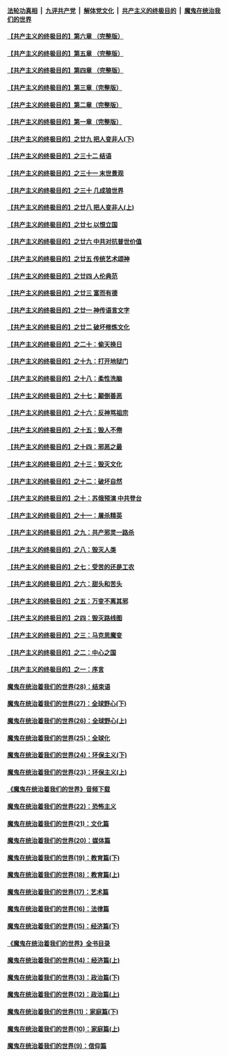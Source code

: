 

####  [法轮功真相](../../../../basic/blob/master/README.md?t=06110931) &nbsp;|&nbsp; [九评共产党](../../../../9ping.md/blob/master/README.md?t=06110931) &nbsp;|&nbsp; [解体党文化](../../../../jtdwh.md/blob/master/README.md?t=06110931)  &nbsp;|&nbsp; [共产主义的终极目的](../../../../gczydzjmd.md/blob/master/README.md?t=06110931) &nbsp;|&nbsp; [魔鬼在统治我们的世界](../../../../mgztzwmdsj.md/blob/master/README.md?t=06110931) 

#### [【共产主义的终极目的】第六章 （完整版）](../pages/nsc422/n11428913.md?t=06110931) 

#### [【共产主义的终极目的】第五章 （完整版）](../pages/nsc422/n11428912.md?t=06110931) 

#### [【共产主义的终极目的】第四章 （完整版）](../pages/nsc422/n11428907.md?t=06110931) 

#### [【共产主义的终极目的】第三章（完整版）](../pages/nsc422/n11428848.md?t=06110931) 

#### [【共产主义的终极目的】第二章（完整版）](../pages/nsc422/n11428831.md?t=06110931) 

#### [【共产主义的终极目的】第一章（完整版）](../pages/nsc422/n11417651.md?t=06110931) 

#### [【共产主义的终极目的】之廿九 把人变非人(下)](../pages/nsc422/n11344140.md?t=06110931) 

#### [【共产主义的终极目的】之三十二 结语](../pages/nsc422/n11360535.md?t=06110931) 

#### [【共产主义的终极目的】之三十一 末世景观](../pages/nsc422/n11351129.md?t=06110931) 

#### [【共产主义的终极目的】之三十 几成狼世界](../pages/nsc422/n11348280.md?t=06110931) 

#### [【共产主义的终极目的】之廿八 把人变非人(上)](../pages/nsc422/n11340492.md?t=06110931) 

#### [【共产主义的终极目的】之廿七 以恨立国](../pages/nsc422/n11336944.md?t=06110931) 

#### [【共产主义的终极目的】之廿六 中共对抗普世价值](../pages/nsc422/n11324785.md?t=06110931) 

#### [【共产主义的终极目的】之廿五 传统艺术颂神](../pages/nsc422/n11296396.md?t=06110931) 

#### [【共产主义的终极目的】之廿四 人伦典范](../pages/nsc422/n11296397.md?t=06110931) 

#### [【共产主义的终极目的】之廿三 富而有德](../pages/nsc422/n11283598.md?t=06110931) 

#### [【共产主义的终极目的】之廿一 神传语言文字](../pages/nsc422/n11263265.md?t=06110931) 

#### [【共产主义的终极目的】之廿二 破坏修炼文化](../pages/nsc422/n11245728.md?t=06110931) 

#### [【共产主义的终极目的】之二十：偷天换日](../pages/nsc422/n11238846.md?t=06110931) 

#### [【共产主义的终极目的】之十九：打开地狱门](../pages/nsc422/n11206376.md?t=06110931) 

#### [【共产主义的终极目的】之十八：柔性洗脑](../pages/nsc422/n11199994.md?t=06110931) 

#### [【共产主义的终极目的】之十七：颠倒善恶](../pages/nsc422/n11179782.md?t=06110931) 

#### [【共产主义的终极目的】之十六：反神骂祖宗](../pages/nsc422/n11166798.md?t=06110931) 

#### [【共产主义的终极目的】之十五：毁人不倦](../pages/nsc422/n11166792.md?t=06110931) 

#### [【共产主义的终极目的】之十四：邪恶之最](../pages/nsc422/n11150249.md?t=06110931) 

#### [【共产主义的终极目的】之十三：毁灭文化](../pages/nsc422/n11135227.md?t=06110931) 

#### [【共产主义的终极目的】之十二：破坏自然](../pages/nsc422/n11135214.md?t=06110931) 

#### [【共产主义的终极目的】之十：苏俄预演 中共登台](../pages/nsc422/n11118424.md?t=06110931) 

#### [【共产主义的终极目的】之十一：屠杀精英](../pages/nsc422/n11118442.md?t=06110931) 

#### [【共产主义的终极目的】之九：共产邪灵一路杀](../pages/nsc422/n11114139.md?t=06110931) 

#### [【共产主义的终极目的】之八：毁灭人类](../pages/nsc422/n11108503.md?t=06110931) 

#### [【共产主义的终极目的】之七：受苦的还是工农](../pages/nsc422/n11101809.md?t=06110931) 

#### [【共产主义的终极目的】之六：甜头和苦头](../pages/nsc422/n11096971.md?t=06110931) 

#### [【共产主义的终极目的】之五：万变不离其邪](../pages/nsc422/n11091285.md?t=06110931) 

#### [【共产主义的终极目的】之四：毁灭路线图](../pages/nsc422/n11086284.md?t=06110931) 

#### [【共产主义的终极目的】之三：马克思魔变](../pages/nsc422/n11061941.md?t=06110931) 

#### [【共产主义的终极目的】之二：中心之国](../pages/nsc422/n11047728.md?t=06110931) 

#### [【共产主义的终极目的】之一：序言](../pages/nsc422/n11086077.md?t=06110931) 

#### [魔鬼在统治着我们的世界(28)：结束语](../pages/nsc422/n10936246.md?t=06110931) 

#### [魔鬼在统治着我们的世界(27)：全球野心(下)](../pages/nsc422/n10928319.md?t=06110931) 

#### [魔鬼在统治着我们的世界(26)：全球野心(上)](../pages/nsc422/n10900318.md?t=06110931) 

#### [魔鬼在统治着我们的世界(25)：全球化](../pages/nsc422/n10788205.md?t=06110931) 

#### [魔鬼在统治着我们的世界(24)：环保主义(下)](../pages/nsc422/n10695307.md?t=06110931) 

#### [魔鬼在统治着我们的世界(23)：环保主义(上)](../pages/nsc422/n10688613.md?t=06110931) 

#### [《魔鬼在统治着我们的世界》音频下载](../pages/nsc422/n10635553.md?t=06110931) 

#### [魔鬼在统治着我们的世界(22)：恐怖主义](../pages/nsc422/n10614727.md?t=06110931) 

#### [魔鬼在统治着我们的世界(21)：文化篇](../pages/nsc422/n10597706.md?t=06110931) 

#### [魔鬼在统治着我们的世界(20)：媒体篇](../pages/nsc422/n10586579.md?t=06110931) 

#### [魔鬼在统治着我们的世界(19)：教育篇(下)](../pages/nsc422/n10564808.md?t=06110931) 

#### [魔鬼在统治着我们的世界(18)：教育篇(上)](../pages/nsc422/n10526970.md?t=06110931) 

#### [魔鬼在统治着我们的世界(17)：艺术篇](../pages/nsc422/n10499093.md?t=06110931) 

#### [魔鬼在统治着我们的世界(16)：法律篇](../pages/nsc422/n10485969.md?t=06110931) 

#### [魔鬼在统治着我们的世界(15)：经济篇(下)](../pages/nsc422/n10469975.md?t=06110931) 

#### [《魔鬼在统治着我们的世界》全书目录](../pages/nsc422/n10464261.md?t=06110931) 

#### [魔鬼在统治着我们的世界(14)：经济篇(上)](../pages/nsc422/n10457370.md?t=06110931) 

#### [魔鬼在统治着我们的世界(13)：政治篇(下)](../pages/nsc422/n10448270.md?t=06110931) 

#### [魔鬼在统治着我们的世界(12)：政治篇(上)](../pages/nsc422/n10444576.md?t=06110931) 

#### [魔鬼在统治着我们的世界(11)：家庭篇(下)](../pages/nsc422/n10440961.md?t=06110931) 

#### [魔鬼在统治着我们的世界(10)：家庭篇(上)](../pages/nsc422/n10435448.md?t=06110931) 

#### [魔鬼在统治着我们的世界(9)：信仰篇](../pages/nsc422/n10432159.md?t=06110931) 

